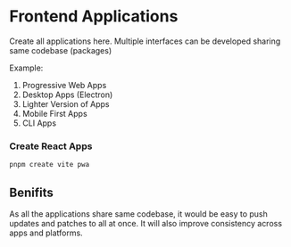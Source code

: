 # Frontend Applications

Create all applications here. Multiple interfaces can be
developed sharing same codebase (packages)

Example:
1. Progressive Web Apps
2. Desktop Apps (Electron)
3. Lighter Version of Apps
4. Mobile First Apps
5. CLI Apps

### Create React Apps

```bash
pnpm create vite pwa
```

## Benifits
As all the applications share same codebase, it would be easy
to push updates and patches to all at once. It will also improve
consistency across apps and platforms.